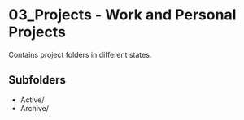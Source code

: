 # 03_Projects - Work and Personal Projects

Contains project folders in different states.

## Subfolders

- Active/
- Archive/

